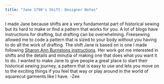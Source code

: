 ```yaml
---
title: "Jane 1790's Shift: Designer Notes"
---
```


I made Jane because shifts are a very fundamental part of historical sewing but its hard to make or find a pattern that works for you. A lot of blogs have instructions for drafting, but drafting can be overwhelming. Freesewing allowed me to code a pattern that is sized to your body without you having to do all the work of drafting. The shift Jane is based on is one I made following [Sharon Ann Burnstons instructions](http://sharonburnston.com/). Her work got me interested in shifts and the details and minutia of making one that does what you want it to do. I wanted to make Jane to give people a great place to start their historical sewing journey, a pattern that is easy to use and lets you move on to the exciting things if you feel that way or play around in the world of squarecut garments like I have. -Zee
